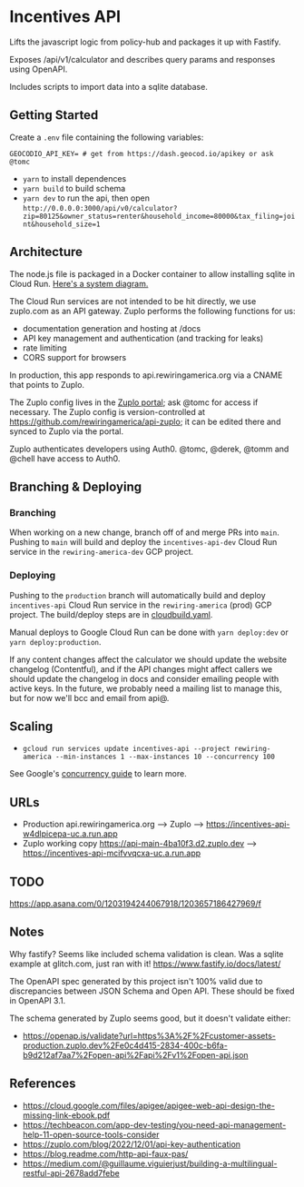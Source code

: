 # Incentives API

Lifts the javascript logic from policy-hub and packages it up with Fastify.

Exposes /api/v1/calculator and describes query params and responses using OpenAPI.

Includes scripts to import data into a sqlite database.

## Getting Started

Create a `.env` file containing the following variables:

```
GEOCODIO_API_KEY= # get from https://dash.geocod.io/apikey or ask @tomc
```

- `yarn` to install dependences
- `yarn build` to build schema
- `yarn dev` to run the api, then open `http://0.0.0.0:3000/api/v0/calculator?zip=80125&owner_status=renter&household_income=80000&tax_filing=joint&household_size=1`

## Architecture

The node.js file is packaged in a Docker container to allow installing sqlite in Cloud Run.
[Here's a system diagram.](https://docs.google.com/drawings/d/1nJBKFGSKcLmIPO4sz3ncZBii8HQw7YOF3kjKgyPblm4/edit)

The Cloud Run services are not intended to be hit directly, we use zuplo.com as an API gateway. Zuplo performs the following functions for us:

- documentation generation and hosting at /docs
- API key management and authentication (and tracking for leaks)
- rate limiting
- CORS support for browsers

In production, this app responds to api.rewiringamerica.org via a CNAME that points to Zuplo.

The Zuplo config lives in the [Zuplo portal](https://portal.zuplo.com); ask @tomc for access if necessary. The Zuplo config is version-controlled at https://github.com/rewiringamerica/api-zuplo; it can be edited there and synced to Zuplo via the portal.

Zuplo authenticates developers using Auth0. @tomc, @derek, @tomm and @chell have access to Auth0.

## Branching & Deploying

### Branching

When working on a new change, branch off of and merge PRs into `main`. Pushing to `main` will build and deploy the `incentives-api-dev` Cloud Run service in the `rewiring-america-dev` GCP project.

### Deploying

Pushing to the `production` branch will automatically build and deploy `incentives-api` Cloud Run service in the `rewiring-america` (prod) GCP project. The build/deploy steps are in [cloudbuild.yaml](cloudbuild.yaml).

Manual deploys to Google Cloud Run can be done with `yarn deploy:dev` or `yarn deploy:production`.

If any content changes affect the calculator we should update the website changelog (Contentful), and if the API changes might affect callers we should update the changelog in docs and consider emailing people with active keys. In the future, we probably need a mailing list to manage this, but for now we'll bcc and email from api@.

## Scaling

- `gcloud run services update incentives-api --project rewiring-america --min-instances 1 --max-instances 10 --concurrency 100`

See Google's [concurrency guide](https://cloud.google.com/run/docs/about-concurrency) to learn more.

## URLs

- Production api.rewiringamerica.org --> Zuplo --> https://incentives-api-w4dlpicepa-uc.a.run.app
- Zuplo working copy https://api-main-4ba10f3.d2.zuplo.dev --> https://incentives-api-mcifvvqcxa-uc.a.run.app

## TODO

https://app.asana.com/0/1203194244067918/1203657186427969/f

## Notes

Why fastify? Seems like included schema validation is clean. Was a sqlite example at glitch.com, just ran with it! https://www.fastify.io/docs/latest/

The OpenAPI spec generated by this project isn't 100% valid due to discrepancies between JSON Schema and Open API. These should be fixed in OpenAPI 3.1.

The schema generated by Zuplo seems good, but it doesn't validate either:

- https://openap.is/validate?url=https%3A%2F%2Fcustomer-assets-production.zuplo.dev%2Fe0c4d415-2834-400c-b6fa-b9d212af7aa7%2Fopen-api%2Fapi%2Fv1%2Fopen-api.json

## References

- https://cloud.google.com/files/apigee/apigee-web-api-design-the-missing-link-ebook.pdf
- https://techbeacon.com/app-dev-testing/you-need-api-management-help-11-open-source-tools-consider
- https://zuplo.com/blog/2022/12/01/api-key-authentication
- https://blog.readme.com/http-api-faux-pas/
- https://medium.com/@guillaume.viguierjust/building-a-multilingual-restful-api-2678add7febe
